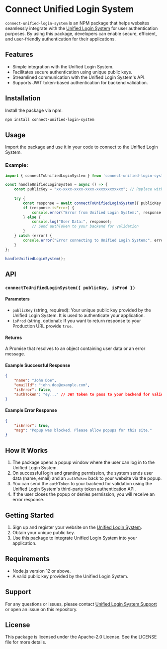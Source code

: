 # Connect Unified Login System

`connect-unified-login-system` is an NPM package that helps websites seamlessly integrate with the [Unified Login System](https://unified-login-system.gvishnu.in) for user authentication purposes. By using this package, developers can enable secure, efficient, and user-friendly authentication for their applications.

## Features

- Simple integration with the Unified Login System.
- Facilitates secure authentication using unique public keys.
- Streamlined communication with the Unified Login System's API.
- Supports JWT token-based authentication for backend validation.

## Installation

Install the package via npm:

```bash
npm install connect-unified-login-system
```

## Usage

Import the package and use it in your code to connect to the Unified Login System.

### Example:

```javascript
import { connectToUnifiedLoginSystem } from 'connect-unified-login-system';

const handleUnifiedLoginSystem = async () => {
    const publicKey = "xx-xxxx-xxxx-xxxx-xxxxxxxxxxxx"; // Replace with your own public key
    
    try {
        const response = await connectToUnifiedLoginSystem({ publicKey });
        if (response.isError) {
            console.error("Error from Unified Login System:", response.msg);
        } else {
            console.log("User Data:", response);
            // Send authToken to your backend for validation
        }
    } catch (error) {
        console.error("Error connecting to Unified Login System:", error);
    }
};

handleUnifiedLoginSystem();
```

## API

### `connectToUnifiedLoginSystem({ publicKey, isProd })`

#### Parameters
- `publicKey` (string, required): Your unique public key provided by the Unified Login System. It is used to authenticate your application.
- `isProd` (string, optional): If you want to return response to your Production URL provide `true`.

#### Returns
A Promise that resolves to an object containing user data or an error message.

#### Example Successful Response
```json
{
    "name": "John Doe",
    "emailId": "john.doe@example.com",
    "isError": false,
    "authToken": "ey..." // JWT token to pass to your backend for validation
}
```

#### Example Error Response
```json
{
    "isError": true,
    "msg": "Popup was blocked. Please allow popups for this site."
}
```

## How It Works

1. The package opens a popup window where the user can log in to the Unified Login System.
2. On successful login and granting permission, the system sends user data (name, email) and an `authToken` back to your website via the popup.
3. You can send the `authToken` to your backend for validation using the Unified Login System's third-party token authentication API.
4. If the user closes the popup or denies permission, you will receive an error response.

## Getting Started

1. Sign up and register your website on the [Unified Login System](https://unified-login-system.gvishnu.in).
2. Obtain your unique public key.
3. Use this package to integrate Unified Login System into your application.

## Requirements

- Node.js version 12 or above.
- A valid public key provided by the Unified Login System.

## Support

For any questions or issues, please contact [Unified Login System Support](https://unified-login-system.gvishnu.in/contact) or open an issue on this repository.

## License

This package is licensed under the Apache-2.0 License. See the LICENSE file for more details.

